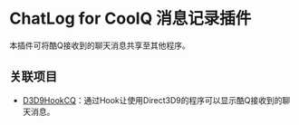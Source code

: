 # ChatLog for CoolQ 消息记录插件

本插件可将酷Q接收到的聊天消息共享至其他程序。

## 关联项目
* [D3D9HookCQ](https://github.com/lxfly2000/D3D9Hook)：通过Hook让使用Direct3D9的程序可以显示酷Q接收到的聊天消息。
